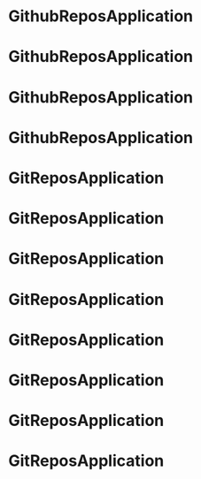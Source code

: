 # GithubReposApplication
# GithubReposApplication
# GithubReposApplication
# GithubReposApplication
# GitReposApplication
# GitReposApplication
# GitReposApplication
# GitReposApplication
# GitReposApplication
# GitReposApplication
# GitReposApplication
# GitReposApplication

